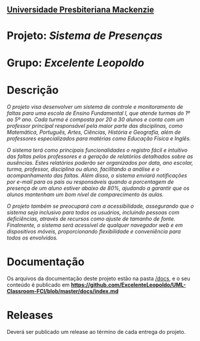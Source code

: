 <h2><a href= "https://www.mackenzie.br">Universidade Presbiteriana Mackenzie</a></h2>

# Projeto: *Sistema de Presenças*

# Grupo: *Excelente Leopoldo*

# Descrição

*O projeto visa desenvolver um sistema de controle e monitoramento de faltas para uma escola de Ensino Fundamental I, que atende turmas do 1º ao 5º ano. Cada turma é composta por 20 a 30 alunos e conta com um professor principal responsável pela maior parte das disciplinas, como Matemática, Português, Artes, Ciências, História e Geografia, além de professores especializados para matérias como Educação Física e Inglês.*

*O sistema terá como principais funcionalidades o registro fácil e intuitivo das faltas pelos professores e a geração de relatórios detalhados sobre as ausências. Estes relatórios poderão ser organizados por data, ano escolar, turma, professor, disciplina ou aluno, facilitando a análise e o acompanhamento das faltas. Além disso, o sistema enviará notificações por e-mail para os pais ou responsáveis quando a porcentagem de presença de um aluno estiver abaixo de 80%, ajudando a garantir que os alunos mantenham um bom nível de comparecimento às aulas.*

*O projeto também se preocupará com a acessibilidade, assegurando que o sistema seja inclusivo para todos os usuários, incluindo pessoas com deficiências, através de recursos como ajuste de tamanho de fonte. Finalmente, o sistema será acessível de qualquer navegador web e em dispositivos móveis, proporcionando flexibilidade e conveniência para todos os envolvidos.*

# Documentação

Os arquivos da documentação deste projeto estão na pasta [/docs](/docs), e o seu conteúdo é publicado em **https://github.com/ExcelenteLeopoldo/UML-Classroom-FCI/blob/master/docs/index.md**

# Releases

Deverá ser publicado um release ao término de cada entrega do projeto.
